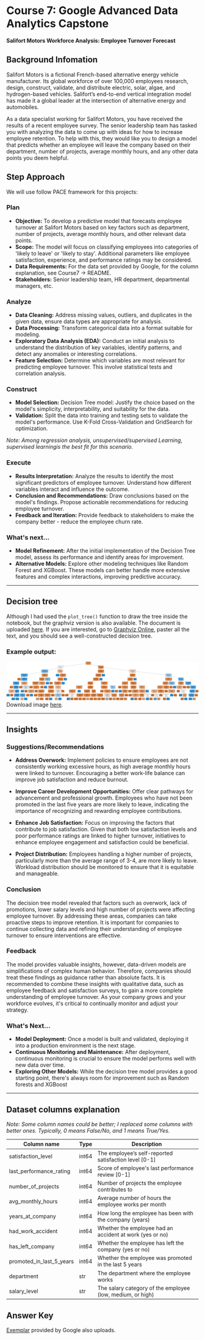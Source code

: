# Course 7: Google Advanced Data Analytics Capstone

**Salifort Motors Workforce Analysis: Employee Turnover Forecast**

## Background Infomation

Salifort Motors is a fictional French-based alternative energy vehicle manufacturer. Its global workforce of over 100,000 employees research, design, construct, validate, and distribute electric, solar, algae, and hydrogen-based vehicles. Salifort’s end-to-end vertical integration model has made it a global leader at the intersection of alternative energy and automobiles.

As a data specialist working for Salifort Motors, you have received the results of a recent employee survey. The senior leadership team has tasked you with analyzing the data to come up with ideas for how to increase employee retention. To help with this, they would like you to design a model that predicts whether an employee will leave the company based on their department, number of projects, average monthly hours, and any other data points you deem helpful.

## Step Approach

We will use follow PACE framework for this projects:

### Plan

- **Objective:** To develop a predictive model that forecasts employee turnover at Salifort Motors based on key factors such as department, number of projects, average monthly hours, and other relevant data points.
- **Scope:** The model will focus on classifying employees into categories of 'likely to leave' or 'likely to stay'. Additional parameters like employee satisfaction, experience, and performance ratings may be considered.
- **Data Requirements:** For the data set provided by Google, for the column explanation, see Course7 -> README.
- **Stakeholders:** Senior leadership team, HR department, departmental managers, etc.

### Analyze

- **Data Cleaning:** Address missing values, outliers, and duplicates in the given data, ensure data types are appropriate for analysis.
- **Data Processing:** Transform categorical data into a format suitable for modeling.
- **Exploratory Data Analysis (EDA):** Conduct an initial analysis to understand the distribution of key variables, identify patterns, and detect any anomalies or interesting correlations.
- **Feature Selection:** Determine which variables are most relevant for predicting employee turnover. This involve statistical tests and correlation analysis.

### Construct

- **Model Selection:** Decision Tree model: Justify the choice based on the model's simplicity, interpretability, and suitability for the data.
- **Validation:** Split the data into training and testing sets to validate the model's performance. Use K-Fold Cross-Validation and GridSearch for optimization.

*Note: Among regression analysis, unsupervised/supervised Learning, supervised learningis the best fit for this scenario.*

### Execute

- **Results Interpretation:** Analyze the results to identify the most significant predictors of employee turnover. Understand how different variables interact and influence the outcome.
- **Conclusion and Recommendations:** Draw conclusions based on the model's findings. Propose actionable recommendations for reducing employee turnover.
- **Feedback and Iteration:** Provide feedback to stakeholders to make the company better - reduce the employee churn rate. 

### What's next...
- **Model Refinement:** After the initial implementation of the Decision Tree model, assess its performance and identify areas for improvement.
- **Alternative Models:** Explore other modeling techniques like Random Forest and XGBoost. These models can better handle more extensive features and complex interactions, improving predictive accuracy.

---

## Decision tree

Although I had used the `plot_tree()` function to draw the tree inside the notebook, but the graphviz version is also available. The document is uploaded [here](./decision_tree). If you are interested, go to [Graphviz Online](https://dreampuf.github.io/GraphvizOnline/), paster all the text, and you should see a well-constructed decision tree. 

### Example output: 
![](./graphviz.svg)
Download image [here](./graphviz.svg).

---

## Insights

### Suggestions/Recommendations

- **Address Overwork:** Implement policies to ensure employees are not consistently working excessive hours, as high average monthly hours were linked to turnover. Encouraging a better work-life balance can improve job satisfaction and reduce burnout.

- **Improve Career Development Opportunities:** Offer clear pathways for advancement and professional growth. Employees who have not been promoted in the last five years are more likely to leave, indicating the importance of recognizing and rewarding employee contributions.

- **Enhance Job Satisfaction:** Focus on improving the factors that contribute to job satisfaction. Given that both low satisfaction levels and poor performance ratings are linked to higher turnover, initiatives to enhance employee engagement and satisfaction could be beneficial.

- **Project Distribution:** Employees handling a higher number of projects, particularly more than the average range of 3-4, are more likely to leave. Workload distribution should be monitored to ensure that it is equitable and manageable.

### Conclusion

The decision tree model revealed that factors such as overwork, lack of promotions, lower salary levels and high number of projects were affecting employee turnover. By addressing these areas, companies can take proactive steps to improve retention. It is important for companies to continue collecting data and refining their understanding of employee turnover to ensure interventions are effective.

### Feedback

The model provides valuable insights, however, data-driven models are simplifications of complex human behavior. Therefore, companies should treat these findings as guidance rather than absolute facts. It is recommended to combine these insights with qualitative data, such as employee feedback and satisfaction surveys, to gain a more complete understanding of employee turnover. As your company grows and your workforce evolves, it's critical to continually monitor and adjust your strategy.

### What's Next...

- **Model Deployment:** Once a model is built and validated, deploying it into a production environment is the next stage. 
- **Continuous Monitoring and Maintenance:** After deployment, continuous monitoring is crucial to ensure the model performs well with new data over time. 
- **Exploring Other Models:** While the decision tree model provides a good starting point, there's always room for improvement such as Random forests and XGBoost

---

## Dataset columns explanation

*Note: Some column names could be better; I replaced some columns with better ones. Typically, 0 means False/No, and 1 means True/Yes.*


| Column name               | Type  | Description                                                  |
|---------------------------|-------|--------------------------------------------------------------|
| satisfaction_level        | int64 | The employee’s self-reported satisfaction level [0-1]        |
| last_performance_rating   | int64 | Score of employee's last performance review [0-1]            |
| number_of_projects        | int64 | Number of projects the employee contributes to               |
| avg_monthly_hours         | int64 | Average number of hours the employee works per month         |
| years_at_company          | int64 | How long the employee has been with the company (years)      |
| had_work_accident         | int64 | Whether the employee had an accident at work (yes or no)     |
| has_left_company          | int64 | Whether the employee has left the company (yes or no)        |
| promoted_in_last_5_years  | int64 | Whether the employee was promoted in the last 5 years        |
| department                | str   | The department where the employee works                      |
| salary_level              | str   | The salary category of the employee (low, medium, or high)   |

## Answer Key

[Exemplar](./Exemplar_%20Course%207%20Salifort%20Motors%20project%20lab.ipynb) provided by Google also uploads. 



